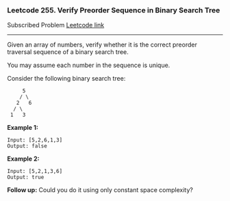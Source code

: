 ### Leetcode 255. Verify Preorder Sequence in Binary Search Tree
Subscribed Problem
[Leetcode link](https://leetcode.com/problems/verify-preorder-sequence-in-binary-search-tree/)

---

Given an array of numbers, verify whether it is the correct preorder traversal sequence of a binary search tree.

You may assume each number in the sequence is unique.

Consider the following binary search tree: 
```
     5
    / \
   2   6
  / \
 1   3
```
**Example 1:**
```
Input: [5,2,6,1,3]
Output: false
```
**Example 2:**
```
Input: [5,2,1,3,6]
Output: true
```
**Follow up:**
Could you do it using only constant space complexity?
